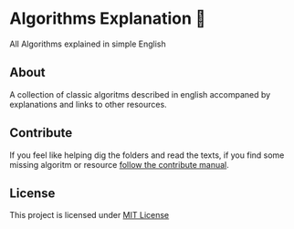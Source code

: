 # Algorithms Explanation 📖

All Algorithms explained in simple English

## About

A collection of classic algoritms described in english accompaned by explanations and links to other resources.

## Contribute

If you feel like helping dig the folders and read the texts, if you find some missing algoritm or resource [follow the contribute manual](CONTRIBUTE.md).

## License

This project is licensed under [MIT License](LICENSE)
